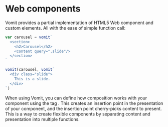 # Web components

Vomit provides a partial implementation of HTML5 Web component and custom elements. All with the ease of simple function call:

```js
var carousel = vomit`
  <section>
    <h2>Carousel</h2>
    <content query=".slide"/>
  </section>
`

vomit(carousel, vomit`
  <div class="slide">
    This is a slide.
  </div>
`)
```

When using Vomit, you can define how composition works with your component using the tag <content>. This creates an insertion point in the presentation of your component, and the insertion point cherry-picks content to present. This is a way to create flexible components by separating content and presentation into multiple functions.
